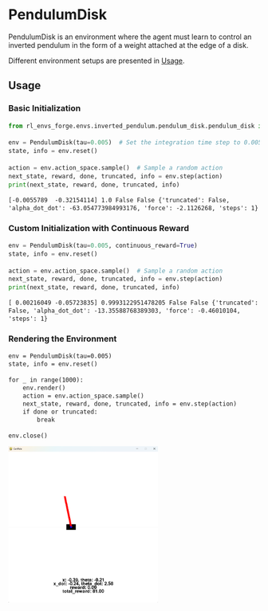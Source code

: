 # PendulumDisk

PendulumDisk is an environment where the agent must learn to control an inverted pendulum in the form of a weight attached at the edge of a disk.
  

Different environment setups are presented in [Usage](#usage).

## Usage

### Basic Initialization

```python
from rl_envs_forge.envs.inverted_pendulum.pendulum_disk.pendulum_disk import PendulumDisk

env = PendulumDisk(tau=0.005)  # Set the integration time step to 0.005 seconds
state, info = env.reset()

action = env.action_space.sample()  # Sample a random action
next_state, reward, done, truncated, info = env.step(action)
print(next_state, reward, done, truncated, info)
```

```
[-0.0055789  -0.32154114] 1.0 False False {'truncated': False, 'alpha_dot_dot': -63.054773984993176, 'force': -2.1126268, 'steps': 1}
```

### Custom Initialization with Continuous Reward
```python
env = PendulumDisk(tau=0.005, continuous_reward=True)
state, info = env.reset()

action = env.action_space.sample()  # Sample a random action
next_state, reward, done, truncated, info = env.step(action)
print(next_state, reward, done, truncated, info)
```

```
[ 0.00216049 -0.05723835] 0.9993122951478205 False False {'truncated': False, 'alpha_dot_dot': -13.35588768389303, 'force': -0.46010104, 'steps': 1}
```

### Rendering the Environment

```
env = PendulumDisk(tau=0.005)
state, info = env.reset()

for _ in range(1000):
    env.render()
    action = env.action_space.sample()
    next_state, reward, done, truncated, info = env.step(action)
    if done or truncated:
        break

env.close()
```

<img src="../../../../docs/figures/inverted_pendulum/cart_pole/render.png" alt="CartPole render" width="300">

